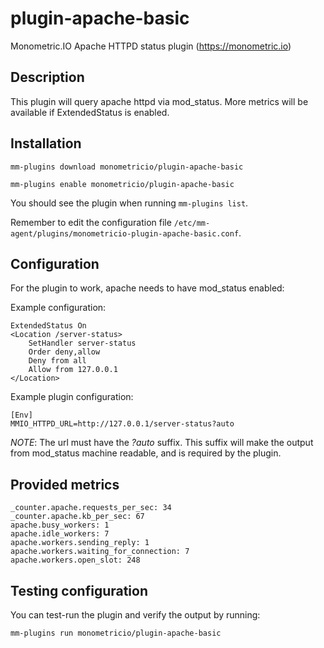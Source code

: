 # plugin-apache-basic
Monometric.IO Apache HTTPD status plugin (https://monometric.io)

## Description

This plugin will query apache httpd via mod_status. More metrics will be
available if ExtendedStatus is enabled.

## Installation

```mm-plugins download monometricio/plugin-apache-basic```

```mm-plugins enable monometricio/plugin-apache-basic```

You should see the plugin when running ```mm-plugins list```.

Remember to edit the configuration file ```/etc/mm-agent/plugins/monometricio-plugin-apache-basic.conf```.

## Configuration

For the plugin to work, apache needs to have mod_status enabled:

Example configuration:

```
ExtendedStatus On
<Location /server-status>
    SetHandler server-status
    Order deny,allow
    Deny from all
    Allow from 127.0.0.1
</Location>
```

Example plugin configuration:

```
[Env]
MMIO_HTTPD_URL=http://127.0.0.1/server-status?auto
```

*NOTE*: The url must have the _?auto_ suffix. This suffix will make the output
from mod_status machine readable, and is required by the plugin.

## Provided metrics

```
_counter.apache.requests_per_sec: 34
_counter.apache.kb_per_sec: 67
apache.busy_workers: 1
apache.idle_workers: 7
apache.workers.sending_reply: 1
apache.workers.waiting_for_connection: 7
apache.workers.open_slot: 248
```

## Testing configuration

You can test-run the plugin and verify the output by running:

```mm-plugins run monometricio/plugin-apache-basic```
